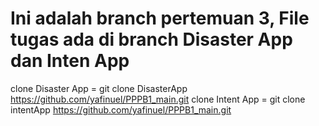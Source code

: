 # Ini adalah branch pertemuan 3, File tugas ada di branch Disaster App dan Inten App

clone Disaster App = git clone DisasterApp https://github.com/yafinuel/PPPB1_main.git
clone Intent App = git clone intentApp https://github.com/yafinuel/PPPB1_main.git